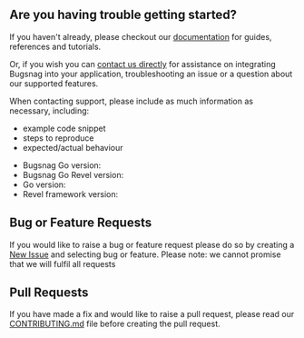 ## Are you having trouble getting started?
If you haven't already, please checkout our [documentation](https://docs.bugsnag.com/platforms/go/revel) for guides, references and tutorials.

Or, if you wish you can [contact us directly](mailto:support@bugsnag.com) for assistance on integrating Bugsnag into your application, troubleshooting an issue or a question about our supported features.

When contacting support, please include as much information as necessary, including:

- example code snippet
- steps to reproduce
- expected/actual behaviour 

* Bugsnag Go version:
* Bugsnag Go Revel version:
* Go version:
* Revel framework version:

## Bug or Feature Requests
If you would like to raise a bug or feature request please do so by creating a [New Issue](https://github.com/bugsnag/bugsnag-go-revel/issues/new/choose) and selecting bug or feature.
Please note: we cannot promise that we will fulfil all requests

## Pull Requests
If you have made a fix and would like to raise a pull request, please read our [CONTRIBUTING.md](../CONTRIBUTING.md) file before creating the pull request.
